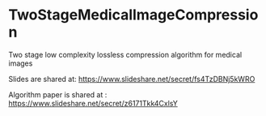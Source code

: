 # TwoStageMedicalImageCompression
Two stage low complexity lossless compression algorithm for medical images

Slides are shared at: https://www.slideshare.net/secret/fs4TzDBNj5kWRO

Algorithm paper is shared at : https://www.slideshare.net/secret/z6171Tkk4CxlsY
